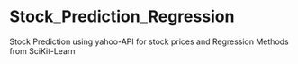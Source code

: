 # Stock_Prediction_Regression
Stock Prediction using yahoo-API for stock prices and Regression Methods from SciKit-Learn
